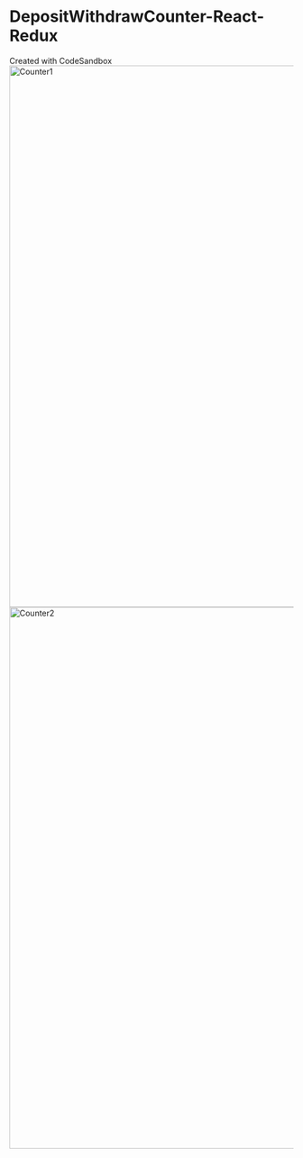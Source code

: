 # DepositWithdrawCounter-React-Redux
Created with CodeSandbox
<img width="960" alt="Counter1" src="https://user-images.githubusercontent.com/65712411/160149046-635c9697-9ec3-4885-8808-6d21ddb98cb5.PNG">
<img width="960" alt="Counter2" src="https://user-images.githubusercontent.com/65712411/160149053-b02acc66-ad5b-40b4-b940-dca22485cef3.PNG">
